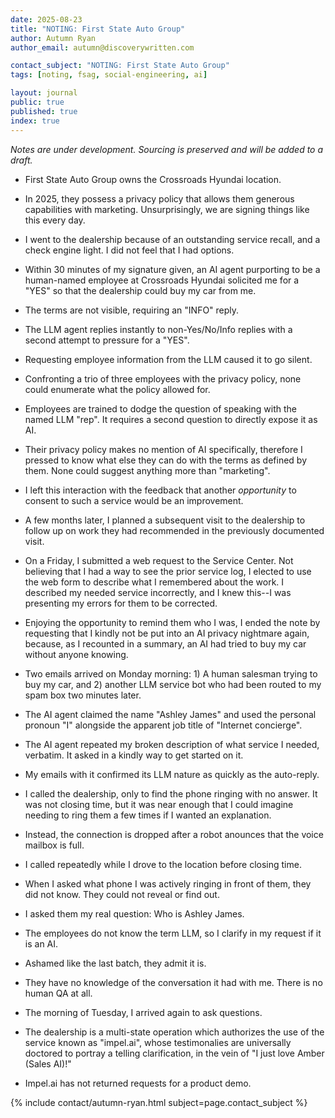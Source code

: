 ```yaml
---
date: 2025-08-23
title: "NOTING: First State Auto Group"
author: Autumn Ryan
author_email: autumn@discoverywritten.com

contact_subject: "NOTING: First State Auto Group"
tags: [noting, fsag, social-engineering, ai]

layout: journal
public: true
published: true
index: true
---
```


_Notes are under development. Sourcing is preserved and will be added to a draft._

- First State Auto Group owns the Crossroads Hyundai location.
- In 2025, they possess a privacy policy that allows them generous capabilities with marketing. Unsurprisingly, we are signing things like this every day.
- I went to the dealership because of an outstanding service recall, and a check engine light. I did not feel that I had options.
- Within 30 minutes of my signature given, an AI agent purporting to be a human-named employee at Crossroads Hyundai solicited me for a "YES" so that the dealership could buy my car from me.
- The terms are not visible, requiring an "INFO" reply.
- The LLM agent replies instantly to non-Yes/No/Info replies with a second attempt to pressure for a "YES".
- Requesting employee information from the LLM caused it to go silent.
- Confronting a trio of three employees with the privacy policy, none could enumerate what the policy allowed for.
- Employees are trained to dodge the question of speaking with the named LLM "rep". It requires a second question to directly expose it as AI.
- Their privacy policy makes no mention of AI specifically, therefore I pressed to know what else they can do with the terms as defined by them. None could suggest anything more than "marketing".
- I left this interaction with the feedback that another _opportunity_ to consent to such a service would be an improvement.

- A few months later, I planned a subsequent visit to the dealership to follow up on work they had recommended in the previously documented visit.
- On a Friday, I submitted a web request to the Service Center. Not believing that I had a way to see the prior service log, I elected to use the web form to describe what I remembered about the work. I described my needed service incorrectly, and I knew this--I was presenting my errors for them to be corrected.
- Enjoying the opportunity to remind them who I was, I ended the note by requesting that I kindly not be put into an AI privacy nightmare again, because, as I recounted in a summary, an AI had tried to buy my car without anyone knowing.
- Two emails arrived on Monday morning: 1) A human salesman trying to buy my car, and 2) another LLM service bot who had been routed to my spam box two minutes later.
- The AI agent claimed the name "Ashley James" and used the personal pronoun "I" alongside the apparent job title of "Internet concierge".
- The AI agent repeated my broken description of what service I needed, verbatim. It asked in a kindly way to get started on it.
- My emails with it confirmed its LLM nature as quickly as the auto-reply.

- I called the dealership, only to find the phone ringing with no answer. It was not closing time, but it was near enough that I could imagine needing to ring them a few times if I wanted an explanation.
- Instead, the connection is dropped after a robot anounces that the voice mailbox is full.
- I called repeatedly while I drove to the location before closing time.
- When I asked what phone I was actively ringing in front of them, they did not know. They could not reveal or find out.
- I asked them my real question: Who is Ashley James.
- The employees do not know the term LLM, so I clarify in my request if it is an AI.
- Ashamed like the last batch, they admit it is.
- They have no knowledge of the conversation it had with me. There is no human QA at all.

- The morning of Tuesday, I arrived again to ask questions.
- The dealership is a multi-state operation which authorizes the use of the service known as "impel.ai", whose testimonalies are universally doctored to portray a telling clarification, in the vein of "I just love Amber (Sales AI)!"
- Impel.ai has not returned requests for a product demo.


{% include contact/autumn-ryan.html subject=page.contact_subject %}
